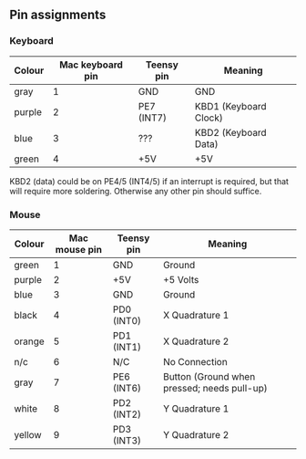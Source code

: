 ## Pin assignments

### Keyboard

Colour | Mac keyboard pin | Teensy pin | Meaning
------ | ---------------- | ---------- | -------
gray   | 1                | GND        | GND
purple | 2                | PE7 (INT7) | KBD1 (Keyboard Clock)
blue   | 3                | ???        | KBD2 (Keyboard Data)
green  | 4                | +5V        | +5V

KBD2 (data) could be on PE4/5 (INT4/5) if an interrupt is required, but that will require more soldering.  Otherwise any other pin should suffice.


### Mouse

Colour | Mac mouse pin | Teensy pin | Meaning
------ | ------------- | ---------- | -------
green  | 1             | GND        | Ground
purple | 2             | +5V        | +5 Volts
blue   | 3             | GND        | Ground
black  | 4             | PD0 (INT0) | X Quadrature 1
orange | 5             | PD1 (INT1) | X Quadrature 2
n/c    | 6             | N/C        | No Connection
gray   | 7             | PE6 (INT6) | Button (Ground when pressed; needs pull-up)
white  | 8             | PD2 (INT2) | Y Quadrature 1
yellow | 9             | PD3 (INT3) | Y Quadrature 2
